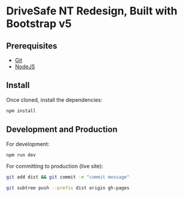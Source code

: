 # DriveSafe NT Redesign, Built with Bootstrap v5

## Prerequisites ##

* [Git](https://git-scm.com/downloads)
* [NodeJS](https://nodejs.org/en/download/)

## Install ##

Once cloned, install the dependencies:

```bash
npm install
```

## Development and Production ##

For development:

```bash
npm run dev
```

For committing to production (live site):

```bash
git add dist && git commit -m "commit message"
```
```bash
git subtree push --prefix dist origin gh-pages
```